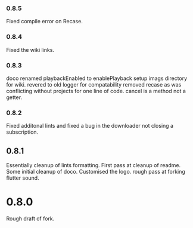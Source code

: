 ### 0.8.5
Fixed compile error on Recase.

### 0.8.4
Fixed the wiki links.

### 0.8.3
doco
renamed playbackEnabled to enablePlayback
setup imags directory for wiki.
revered to old logger for compatability
removed recase as was conflicting without projects for one line of code.
cancel is a method not a getter.

### 0.8.2
Fixed additonal lints and fixed a bug in the downloader not closing a subscription.

## 0.8.1 
Essentially cleanup of lints formatting. 
First pass at cleanup of readme.
Some initial cleanup of doco.
Customised the logo.
rough pass at forking flutter sound.

# 0.8.0
Rough draft of fork.


